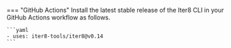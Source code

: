=== "GitHub Actions"
    Install the latest stable release of the Iter8 CLI in your GitHub Actions workflow as follows.

    ```yaml
    - uses: iter8-tools/iter8@v0.14
    ```

